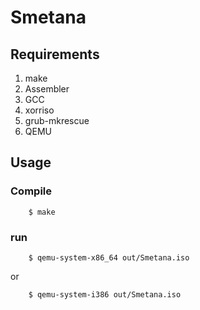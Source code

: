 # Smetana

## Requirements

1. make
2. Assembler
3. GCC
4. xorriso
5. grub-mkrescue
6. QEMU

## Usage

### Compile

```
	$ make
```

### run

```
	$ qemu-system-x86_64 out/Smetana.iso
```
or
```
	$ qemu-system-i386 out/Smetana.iso
```
